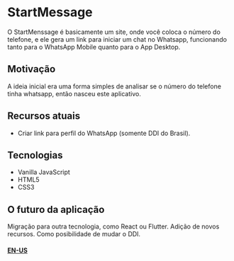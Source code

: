 # StartMessage
O StartMenssage é basicamente um site, onde você coloca o número do telefone, e ele gera um link para iniciar um chat no Whatsapp, funcionando tanto para o WhatsApp Mobile quanto para o App Desktop.

## Motivação
A ideia inicial era uma forma simples de analisar se o número do telefone tinha whatsapp, então nasceu este aplicativo.

## Recursos atuais
 - Criar link para perfil do WhatsApp (somente DDI do Brasil).
 
## Tecnologias
 - Vanilla JavaScript
 - HTML5
 - CSS3

## O futuro da aplicação
Migração para outra tecnologia, como React ou Flutter.
Adição de novos recursos. Como posibilidade de mudar o DDI.

#### [EN-US](REAME.md)

